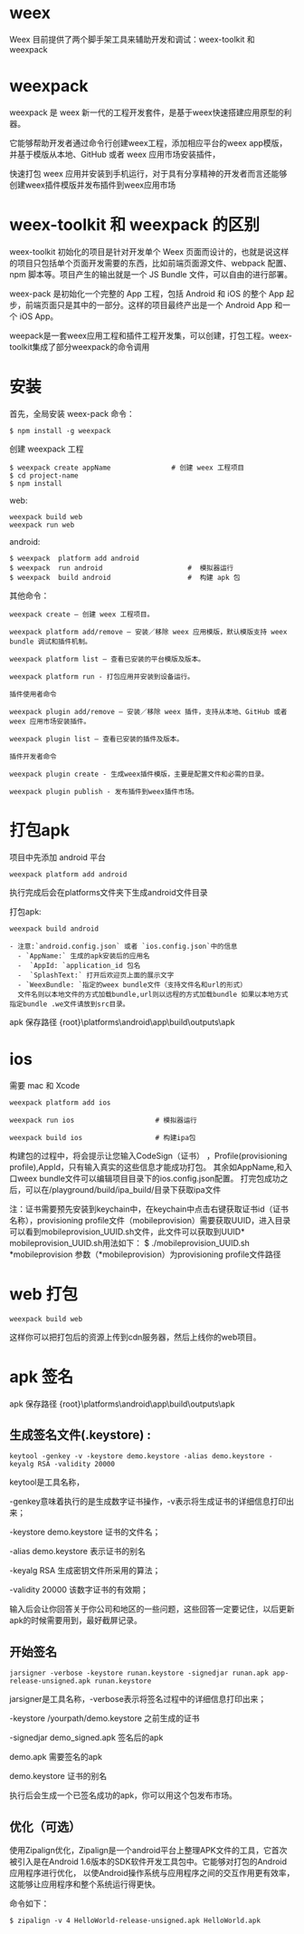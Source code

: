 

# weex

Weex 目前提供了两个脚手架工具来辅助开发和调试：weex-toolkit 和 weexpack


# weexpack

weexpack 是 weex 新一代的工程开发套件，是基于weex快速搭建应用原型的利器。

它能够帮助开发者通过命令行创建weex工程，添加相应平台的weex app模版，并基于模版从本地、GitHub 或者 weex 应用市场安装插件，

快速打包 weex 应用并安装到手机运行，对于具有分享精神的开发者而言还能够创建weex插件模版并发布插件到weex应用市场


# weex-toolkit 和 weexpack 的区别

weex-toolkit 初始化的项目是针对开发单个 Weex 页面而设计的，也就是说这样的项目只包括单个页面开发需要的东西，比如前端页面源文件、webpack 配置、npm 脚本等。项目产生的输出就是一个 JS Bundle 文件，可以自由的进行部署。

weex-pack 是初始化一个完整的 App 工程，包括 Android 和 iOS 的整个 App 起步，前端页面只是其中的一部分。这样的项目最终产出是一个 Android App 和一个 iOS App。

weepack是一套weex应用工程和插件工程开发集，可以创建，打包工程。weex-toolkit集成了部分weexpack的命令调用






# 安装

首先，全局安装 weex-pack 命令：

```
$ npm install -g weexpack
```

创建 weexpack 工程

```
$ weexpack create appName               # 创建 weex 工程项目
$ cd project-name
$ npm install
```

web:
```
weexpack build web
weexpack run web
```

android:
```
$ weexpack  platform add android
$ weexpack  run android                     #  模拟器运行
$ weexpack  build android                   #  构建 apk 包
```

其他命令：

```
weexpack create — 创建 weex 工程项目。

weexpack platform add/remove — 安装／移除 weex 应用模版，默认模版支持 weex bundle 调试和插件机制。

weexpack platform list — 查看已安装的平台模版及版本。

weexpack platform run - 打包应用并安装到设备运行。

插件使用者命令

weexpack plugin add/remove — 安装／移除 weex 插件，支持从本地、GitHub 或者 weex 应用市场安装插件。

weexpack plugin list — 查看已安装的插件及版本。

插件开发者命令

weexpack plugin create - 生成weex插件模版，主要是配置文件和必需的目录。

weexpack plugin publish - 发布插件到weex插件市场。

```





# 打包apk

项目中先添加 android 平台
```
weexpack platform add android
```
执行完成后会在platforms文件夹下生成android文件目录

打包apk:
```
weexpack build android
```
```
- 注意:`android.config.json` 或者 `ios.config.json`中的信息 
  - `AppName:` 生成的apk安装后的应用名
  -  `AppId: `application_id 包名
  -  `SplashText:` 打开后欢迎页上面的展示文字
  - `WeexBundle: `指定的weex bundle文件（支持文件名和url的形式）
  文件名则以本地文件的方式加载bundle,url则以远程的方式加载bundle 如果以本地方式指定bundle .we文件请放到src目录。
```

apk 保存路径 {root}\platforms\android\app\build\outputs\apk




# ios

需要 mac 和 Xcode

```
weexpack platform add ios

weexpack run ios                    # 模拟器运行

weexpack build ios                  # 构建ipa包
```

构建包的过程中，将会提示让您输入CodeSign（证书）
，Profile(provisioning profile),AppId，只有输入真实的这些信息才能成功打包。 其余如AppName,和入口weex bundle文件可以编辑项目目录下的ios.config.json配置。 打完包成功之后，可以在/playground/build/ipa_build/目录下获取ipa文件

注：证书需要预先安装到keychain中，在keychain中点击右键获取证书id（证书名称），provisioning profile文件（mobileprovision）需要获取UUID，进入目录 可以看到mobileprovision_UUID.sh文件，此文件可以获取到UUID*
mobileprovision_UUID.sh用法如下： $ ./mobileprovision_UUID.sh *mobileprovision
参数（*mobileprovision）为provisioning profile文件路径




# web 打包

```
weexpack build web
```
这样你可以把打包后的资源上传到cdn服务器，然后上线你的web项目。



# apk 签名


apk 保存路径 {root}\platforms\android\app\build\outputs\apk

## 生成签名文件(.keystore) :
```
keytool -genkey -v -keystore demo.keystore -alias demo.keystore -keyalg RSA -validity 20000
```

keytool是工具名称，

-genkey意味着执行的是生成数字证书操作，-v表示将生成证书的详细信息打印出来；

-keystore demo.keystore 证书的文件名；

-alias demo.keystore 表示证书的别名

-keyalg RSA 生成密钥文件所采用的算法；

-validity 20000 该数字证书的有效期；

输入后会让你回答关于你公司和地区的一些问题，这些回答一定要记住，以后更新apk的时候需要用到，最好截屏记录。


##  开始签名

```
jarsigner -verbose -keystore runan.keystore -signedjar runan.apk app-release-unsigned.apk runan.keystore
```

jarsigner是工具名称，-verbose表示将签名过程中的详细信息打印出来；

-keystore /yourpath/demo.keystore 之前生成的证书

-signedjar demo_signed.apk 签名后的apk

demo.apk 需要签名的apk

demo.keystore 证书的别名

执行后会生成一个已签名成功的apk，你可以用这个包发布市场。


## 优化（可选）

使用Zipalign优化，Zipalign是一个android平台上整理APK文件的工具，它首次被引入是在Android 1.6版本的SDK软件开发工具包中。它能够对打包的Android应用程序进行优化， 以使Android操作系统与应用程序之间的交互作用更有效率，这能够让应用程序和整个系统运行得更快。

命令如下：

```
$ zipalign -v 4 HelloWorld-release-unsigned.apk HelloWorld.apk
```
